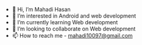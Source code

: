 - 👋 Hi, I’m Mahadi Hasan
- 👀 I’m interested in Android and web development
- 🌱 I’m currently learning Web development
- 💞️ I’m looking to collaborate on Web development
- 📫 How to reach me - mahadi10097@gmail.com

<!---
mhasan100/mhasan100 is a ✨ special ✨ repository because its `README.md` (this file) appears on your GitHub profile.
You can click the Preview link to take a look at your changes.
--->
